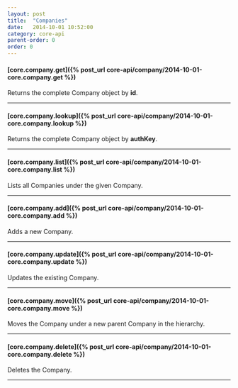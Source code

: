 ```yaml
---
layout: post
title:  "Companies"
date:   2014-10-01 10:52:00
category: core-api
parent-order: 0
order: 0
---
```


#### [core.company.get]({% post_url core-api/company/2014-10-01-core.company.get %})

Returns the complete Company object by **id**.

***

#### [core.company.lookup]({% post_url core-api/company/2014-10-01-core.company.lookup %})

Returns the complete Company object by **authKey**.

***

#### [core.company.list]({% post_url core-api/company/2014-10-01-core.company.list %})

Lists all Companies under the given Company.

***

#### [core.company.add]({% post_url core-api/company/2014-10-01-core.company.add %})

Adds a new Company.

***

#### [core.company.update]({% post_url core-api/company/2014-10-01-core.company.update %})

Updates the existing Company.

***

#### [core.company.move]({% post_url core-api/company/2014-10-01-core.company.move %})

Moves the Company under a new parent Company in the hierarchy.

***

#### [core.company.delete]({% post_url core-api/company/2014-10-01-core.company.delete %})

Deletes the Company.

***

